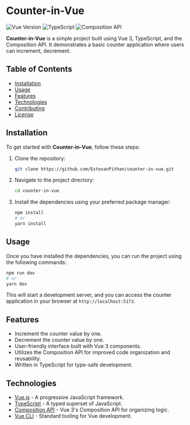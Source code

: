 # Counter-in-Vue

![Vue Version](https://img.shields.io/badge/Vue-3.x-brightgreen.svg)
![TypeScript](https://img.shields.io/badge/TypeScript-4.x-blue.svg)
![Composition API](https://img.shields.io/badge/Composition%20API-Enabled-yellow.svg)

**Counter-in-Vue** is a simple project built using Vue 3, TypeScript, and the Composition API. It demonstrates a basic counter application where users can increment, decrement.

## Table of Contents

- [Installation](#installation)
- [Usage](#usage)
- [Features](#features)
- [Technologies](#technologies)
- [Contributing](#contributing)
- [License](#license)

## Installation

To get started with **Counter-in-Vue**, follow these steps:

1. Clone the repository:

   ```bash
   git clone https://github.com/EstevanPithan/counter-in-vue.git
   ```

2. Navigate to the project directory:

   ```bash
   cd counter-in-vue
   ```

3. Install the dependencies using your preferred package manager:

   ```bash
   npm install
   # or
   yarn install
   ```

## Usage

Once you have installed the dependencies, you can run the project using the following commands:

```bash
npm run dev
# or
yarn dev
```

This will start a development server, and you can access the counter application in your browser at `http://localhost:5173`.

## Features

- Increment the counter value by one.
- Decrement the counter value by one.
- User-friendly interface built with Vue 3 components.
- Utilizes the Composition API for improved code organization and reusability.
- Written in TypeScript for type-safe development.

## Technologies

- [Vue.js](https://vuejs.org/) - A progressive JavaScript framework.
- [TypeScript](https://www.typescriptlang.org/) - A typed superset of JavaScript.
- [Composition API](https://composition-api.vuejs.org/) - Vue 3's Composition API for organizing logic.
- [Vue CLI](https://cli.vuejs.org/) - Standard tooling for Vue development.
